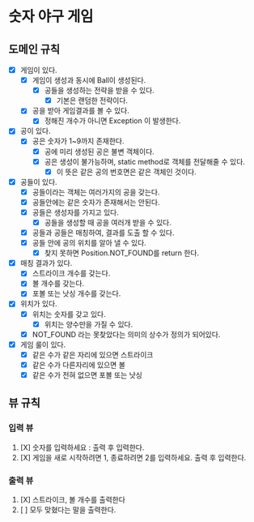 # 숫자 야구 게임
## 도메인 규칙
- [X] 게임이 있다.
  - [X] 게임이 생성과 동시에 Ball이 생성된다.
    - [X] 공들을 생성하는 전략을 받을 수 있다.
        - [X] 기본은 랜덤한 전략이다.
  - [X] 공을 받아 게임결과를 볼 수 있다.
    - [X] 정해진 개수가 아니면 Exception 이 발생한다.
- [X] 공이 있다. 
    - [X] 공은 숫자가 1~9까지 존재한다.
        - [X] 공에 미리 생성된 공은 불변 객체이다.
        - [X] 공은 생성이 불가능하며, static method로 객체를 전달해줄 수 있다.
            - [X] 이 뜻은 같은 공의 번호면은 같은 객체인 것이다.
- [X] 공들이 있다.
    - [X] 공들이라는 객체는 여러가지의 공을 갖는다.
    - [X] 공들안에는 같은 숫자가 존재해서는 안된다.
    - [X] 공들은 생성자를 가지고 있다.
        - [X] 공들을 생성할 때 공을 여러개 받을 수 있다.
    - [X] 공들과 공들은 매칭하여, 결과를 도출 할 수 있다.
    - [X] 공들 안에 공의 위치를 알아 낼 수 있다.
        - [X] 찾지 못하면 Position.NOT_FOUND를 return 한다.
- [X] 매칭 결과가 있다.
    - [X] 스트라이크 개수를 갖는다.
    - [X] 볼 개수를 갖는다.
    - [X] 포볼 또는 낫싱 개수를 갖는다.
- [X] 위치가 있다.
    - [X] 위치는 숫자를 갖고 있다.
        - [X] 위치는 양수만을 가질 수 있다.
    - [X] NOT_FOUND 라는 못찾았다는 의미의 상수가 정의가 되어있다.
- [X] 게임 룰이 있다.
    - [X] 같은 수가 같은 자리에 있으면 스트라이크
    - [X] 같은 수가 다른자리에 있으면 볼
    - [X] 같은 수가 전혀 없으면 포볼 또는 낫싱
    
## 뷰 규칙
### 입력 뷰
1. [X] 숫자를 입력하세요 : 출력 후 입력한다.
2. [X] 게임을 새로 시작하려면 1, 종료하려면 2를 입력하세요. 출력 후 입력한다.

### 출력 뷰
1. [X] 스트라이크, 볼 개수를 출력한다
2. [ ] 모두 맞혔다는 말을 출력한다.